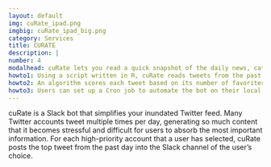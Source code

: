 ```yaml
---
layout: default
img: cuRate_ipad.png
imgbig: cuRate_ipad_big.png
category: Services
title: CURATE
description: |
number: 4
modalhead: cuRate lets you read a quick snapshot of the daily news, catch up on important highlights from your friends, and appreciate high quality content from users that post well, but way too often. Businesses might use cuRate to track industry trends or keep tabs on competitors’ social media presences without lifting a finger. 
howto1: Using a script written in R, cuRate reads tweets from the past day for all accounts input by the user. 
howto2: An algorithm scores each tweet based on its number of favorites and retweets,. Only the top tweet from each account will be sent to the desired Slack channel. 
howto3: Users can set up a Cron job to automate the bot on their local machines, specifying the frequency with which cuRate posts, as well as the time of day the posts appear. 
---
```

cuRate is a Slack bot that simplifies your inundated Twitter feed. Many Twitter accounts tweet multiple times per day, generating so much content that it becomes stressful and difficult for users to absorb the most important information. For each high-priority account that a user has selected, cuRate posts the top tweet from the past day into the Slack channel of the user’s choice. 